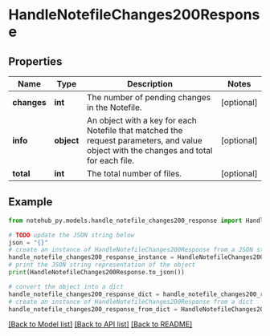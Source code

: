 # HandleNotefileChanges200Response

## Properties

| Name        | Type       | Description                                                                                                                            | Notes      |
| ----------- | ---------- | -------------------------------------------------------------------------------------------------------------------------------------- | ---------- |
| **changes** | **int**    | The number of pending changes in the Notefile.                                                                                         | [optional] |
| **info**    | **object** | An object with a key for each Notefile that matched the request parameters, and value object with the changes and total for each file. | [optional] |
| **total**   | **int**    | The total number of files.                                                                                                             | [optional] |

## Example

```python
from notehub_py.models.handle_notefile_changes200_response import HandleNotefileChanges200Response

# TODO update the JSON string below
json = "{}"
# create an instance of HandleNotefileChanges200Response from a JSON string
handle_notefile_changes200_response_instance = HandleNotefileChanges200Response.from_json(json)
# print the JSON string representation of the object
print(HandleNotefileChanges200Response.to_json())

# convert the object into a dict
handle_notefile_changes200_response_dict = handle_notefile_changes200_response_instance.to_dict()
# create an instance of HandleNotefileChanges200Response from a dict
handle_notefile_changes200_response_from_dict = HandleNotefileChanges200Response.from_dict(handle_notefile_changes200_response_dict)
```

[[Back to Model list]](../README.md#documentation-for-models) [[Back to API list]](../README.md#documentation-for-api-endpoints) [[Back to README]](../README.md)
